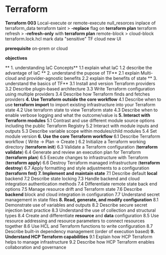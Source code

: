 # Terraform

**Terraform 003**
Local-execute or remote-execute
null_resorces inplace of terraform_data
terraform taint > **-replace** flag on **terraform plan**
terraform refresh > **-refresh-only** with **terraform plan**
remote-block > cloud-block 
terraform.lock.hcl
mark data "sensitive"
TF cloud new UI

**prerequisite**
  on-prem or cloud

**objectives**

**  1. understanding IaC Concepts**
     1.1 explain what IaC
     1.2 describe the advantage of IaC
 ** 2. understand the pupose of TF**
     2.1 explain Multi-cloud and provider-agnostic benefits
     2.2 explain the benefits of state
 ** 3. understand the basics of TF**
     3.1 Install and version Terraform providers
     3.2 Describe plugin-based architecture
     3.3 Write Terraform configuration using multiple providers
     3.4 Describe how Terraform finds and fetches providers
**4. Use Terraform outside the core workflow**
   4.1 Describe when to use **terraform import** to import existing infrastructure into your Terraform state
   4.2 Use terraform state to view Terraform state
   4.3 Describe when to enable verbose logging and what the outcome/value is
**5. Interact with Terraform modules**
   5.1 Contrast and use different module source options including the public Terraform Registry
   5.2 Interact with module inputs and outputs
   5.3 Describe variable scope within modules/child modules
   5.4 Set module version
**6. Use the core Terraform workflow**
   6.1 Describe Terraform workflow ( Write -> Plan -> Create )
   6.2 Initialize a Terraform working directory (**terraform init**)
   6.3 Validate a Terraform configuration (**terraform validate**)
   6.4 Generate and review an execution plan for Terraform (**terraform plan**)
   6.5 Execute changes to infrastructure with Terraform (**terraform apply**)
   6.6 Destroy Terraform managed infrastructure (**terraform destroy**)
   6.7 Apply formatting and style adjustments to a configuration **(terraform fmt)**
**7. Implement and maintain state**
   7.1 Describe default **local** backend
   7.2 Describe state locking
   7.3 Handle backend and cloud integration authentication methods
   7.4 Differentiate remote state back end options
   7.5 Manage resource drift and Terraform state
   7.6 Describe **backend** block and cloud integration in configuration
   7.7 Understand secret management in state files
**8. Read, generate, and modify configuration**
   8.1 Demonstrate use of variables and outputs
   8.2 Describe secure secret injection best practice
   8.3 Understand the use of collection and structural types
   8.4 Create and differentiate **resource** and **data** configuration
   8.5 Use resource addressing and resource parameters to connect resources together
   8.6 Use HCL and Terraform functions to write configuration
   8.7 Describe built-in dependency management (order of execution based)
**9. Understand HCP Terraform capabilities**
   9.1 Explain how HCP Terraform helps to manage infrastructure
   9.2 Describe how HCP Terraform enables collaboration and governance 
   
   
   
